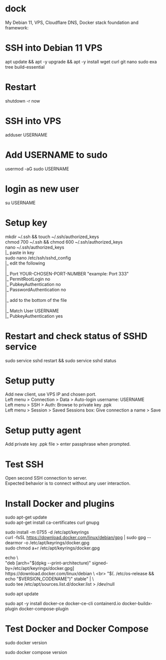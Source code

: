 # dock
My Debian 11, VPS, Cloudflare DNS, Docker stack foundation and framework:

# SSH into Debian 11 VPS

apt update && apt -y upgrade && apt -y install wget curl git nano sudo exa tree build-essential

# Restart

shutdown -r now

# SSH into VPS

adduser USERNAME

# Add USERNAME to sudo

usermod -aG sudo USERNAME

# login as new user

su USERNAME

# Setup key

mkdir ~/.ssh && touch ~/.ssh/authorized_keys <br>
chmod 700 ~/.ssh && chmod 600 ~/.ssh/authorized_keys <br>
nano ~/.ssh/authorized_keys <br>
 |_ paste in key <br>
sudo nano /etc/ssh/sshd_config <br>
 |_ edit the following <br>
 | <br>
 |_ Port YOUR-CHOSEN-PORT-NUMBER "example: Port 333" <br>
 |_ PermitRootLogin no <br>
 |_ PubkeyAuthentication no <br>
 |_ PasswordAuthentication no <br>
 | <br>
 |_ add to the bottom of the file <br>
 | <br>
 |_ Match User USERNAME <br>
 |_ PubkeyAuthentication yes <br>
 
# Restart and check status of SSHD service

sudo service sshd restart && sudo service sshd status

# Setup putty

Add new client, use VPS IP and chosen port. <br>
Left menu > Connection > Data > Auto-login username: USERNAME <br>
Left menu > SSH > Auth: Browse to private key .ppk <br>
Left menu > Session > Saved Sessions box: Give connection a name > Save <br>

# Setup putty agent

Add private key .ppk file > enter passphrase when prompted.

# Test SSH

Open second SSH connection to server. <br>
Expected behavior is to connect without any user interaction.

# Install Docker and plugins

sudo apt-get update <br>
sudo apt-get install ca-certificates curl gnupg <br>

sudo install -m 0755 -d /etc/apt/keyrings <br>
curl -fsSL https://download.docker.com/linux/debian/gpg | sudo gpg --dearmor -o /etc/apt/keyrings/docker.gpg <br>
sudo chmod a+r /etc/apt/keyrings/docker.gpg <br>

echo \ <br>
  "deb [arch="$(dpkg --print-architecture)" signed-by=/etc/apt/keyrings/docker.gpg] https://download.docker.com/linux/debian \ <br>
  "$(. /etc/os-release && echo "$VERSION_CODENAME")" stable" | \ <br>
  sudo tee /etc/apt/sources.list.d/docker.list > /dev/null <br>
  
sudo apt update

sudo apt -y install docker-ce docker-ce-cli containerd.io docker-buildx-plugin docker-compose-plugin

# Test Docker and Docker Compose

sudo docker version

sudo docker compose version


